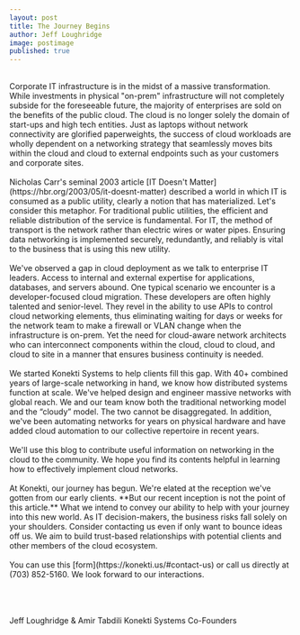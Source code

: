 ```yaml
---
layout: post
title: The Journey Begins
author: Jeff Loughridge
image: postimage
published: true
---
```

<br>
Corporate IT infrastructure is in the midst of a massive transformation. While investments in physical "on-prem" infrastructure will not completely subside for the foreseeable future, the majority of enterprises are sold on the benefits of the public cloud. The cloud is no longer solely the domain of start-ups and high tech entities. Just as laptops without network connectivity are glorified paperweights, the success of cloud workloads are wholly dependent on a networking strategy that seamlessly moves bits within the cloud and cloud to external endpoints such as your customers and corporate sites.
<br><br>
Nicholas Carr's seminal 2003 article [IT Doesn't Matter](https://hbr.org/2003/05/it-doesnt-matter) described a world in which IT is consumed as a public utility, clearly a notion that has materialized. Let's consider this metaphor. For traditional public utilities, the efficient and reliable distribution of the service is fundamental. For IT, the method of transport is the network rather than electric wires or water pipes. Ensuring data networking is implemented securely, redundantly, and reliably is vital to the business that is using this new utility.
<br><br>
We've observed a gap in cloud deployment as we talk to enterprise IT leaders. Access to internal and external expertise for applications, databases, and servers abound. One typical scenario we encounter is a developer-focused cloud migration. These developers are often highly talented and senior-level. They revel in the ability to use APIs to control cloud networking elements, thus eliminating waiting for days or weeks for the network team to make a firewall or VLAN change when the infrastructure is on-prem. Yet the need for cloud-aware network architects who can interconnect components within the cloud, cloud to cloud, and cloud to site in a manner that ensures business continuity is needed.
<br><br>
We started Konekti Systems to help clients fill this gap. With 40+ combined years of large-scale networking in hand, we know how distributed systems function at scale. We've helped design and engineer massive networks with global reach. We and our team know both the traditional networking model and the “cloudy” model. The two cannot be disaggregated. In addition, we've been automating networks for years on physical hardware and have added cloud automation to our collective repertoire in recent years.
<br><br>
We'll use this blog to contribute useful information on networking in the cloud to the community. We hope you find its contents helpful in learning how to effectively implement cloud networks.
<br><br>
At Konekti, our journey has begun. We're elated at the reception we've gotten from our early clients. **But our recent inception is not the point of this article.** What we intend to convey our ability to help with your journey into this new world. As IT decision-makers, the business risks fall solely on your shoulders. Consider contacting us even if only want to bounce ideas off us. We aim to build trust-based relationships with potential clients and other members of the cloud ecosystem.
<br><br>
You can use this [form](https://konekti.us/#contact-us) or call us directly at (703) 852-5160. We look forward to our interactions.
<br><br>
<br><br>

Jeff Loughridge & Amir Tabdili
Konekti Systems Co-Founders
